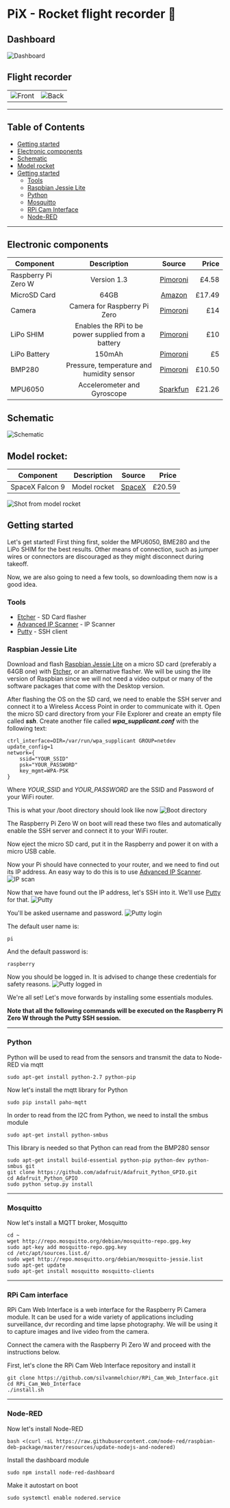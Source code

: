 



# PiX - Rocket flight recorder :rocket:

## Dashboard
<img src="/images/dashboard.png" alt="Dashboard">

## Flight recorder
<table border="0">
  <tr>
    <td><img src="/images/PiX_front.jpg" alt="Front"></td>
    <td><img src="/images/PiX_back.jpg" alt="Back"></td>
  </tr>

</table>



 ---
 
 ## Table of Contents
- [Getting started](#getting-started)
- [Electronic components](#electronic-components)
- [Schematic](#schematic)
- [Model rocket](#model-rocket)
- [Getting started](#getting-started)
  - [Tools](#tools)
  - [Raspbian Jessie Lite](#raspbian-jessie-lite)
  - [Python](#python)
  - [Mosquitto](#mosquitto)
  - [RPi Cam Interface](#rpi-cam-interface)
  - [Node-RED](#node-red) 
 ---

 ## Electronic components 

| Component             |        Description       |     Source      |                          Price                            |
| -------------         |:-------------:           |:-----:          | -----:                                                    |
| Raspberry Pi Zero W   | Version 1.3              |[Pimoroni](https://shop.pimoroni.com/products/raspberry-pi-zero)|       £4.58            |
| MicroSD Card   | 64GB              |[Amazon](https://www.amazon.co.uk/SanDisk-microSDXC-Memory-Adapter-Performance/dp/B073JYVKNX/ref=sr_1_2)|       £17.49            |
| Camera   | Camera for Raspberry Pi Zero   |[Pimoroni](https://shop.pimoroni.com/products/raspberry-pi-zero-camera-module)|       £14            |
| LiPo SHIM             | Enables the RPi to be power supplied from a battery |[Pimoroni](https://shop.pimoroni.com/products/lipo-shim)| £10 |
| LiPo Battery          | 150mAh                   |[Pimoroni](https://shop.pimoroni.com/products/lipo-battery-pack) |    £5                  |
| BMP280                | Pressure, temperature and humidity sensor|[Pimoroni](https://shop.pimoroni.com/products/adafruit-bmp280-i2c-or-spi-barometric-pressure-altitude-sensor)|    £10.50       |
| MPU6050         | Accelerometer and Gyroscope     |[Sparkfun](https://www.sparkfun.com/products/11028)  |   £21.26       |

 ## Schematic
 
<img src="/images/schematic.png" alt="Schematic">

## Model rocket:

| Component             |        Description       |     Source      |                          Price                            |
| -------------         |:-------------:           |:-----:          | -----:                                                    |
| SpaceX Falcon 9   | Model rocket              |[SpaceX](https://shop.spacex.com/accessories/f9-flying-model-rocket-kit.html)|       £20.59            |

<img src="/images/image_from_rocket.jpg" alt="Shot from model rocket">

## Getting started
Let's get started! First thing first, solder the MPU6050, BME280 and the LiPo SHIM for the best results. Other means of connection, such as jumper wires or connectors are discouraged as they might disconnect during takeoff. 

Now, we are also going to need a few tools, so downloading them now is a good idea.

### Tools
- [Etcher](https://etcher.io/) - SD Card flasher
- [Advanced IP Scanner](https://www.advanced-ip-scanner.com) - IP Scanner
- [Putty](https://www.chiark.greenend.org.uk/~sgtatham/putty/latest.html) - SSH client

### Raspbian Jessie Lite

Download and flash [Raspbian Jessie Lite](http://downloads.raspberrypi.org/raspbian_lite/images/raspbian_lite-2017-07-05/2017-07-05-raspbian-jessie-lite.zip) on a micro SD card (preferably a 64GB one) with [Etcher](https://etcher.io/), or an alternative flasher. We will be using the lite version of Raspbian since we will not need a video output or many of the software packages that come with the Desktop version. 

After flashing the OS on the SD card, we need to enable the SSH server and connect it to a Wireless Access Point in order to communicate with it. Open the micro SD card directory from your File Explorer and create an empty file called ***ssh***. 
Create another file called ***wpa_supplicant.conf*** with the following text:

```
ctrl_interface=DIR=/var/run/wpa_supplicant GROUP=netdev
update_config=1
network={
    ssid="YOUR_SSID"
    psk="YOUR_PASSWORD"
    key_mgmt=WPA-PSK
}
```
Where *YOUR_SSID* and *YOUR_PASSWORD* are the SSID and Password of your WiFi router.

This is what your /boot directory should look like now
<img src="/images/ssh_wpa.jpg" alt="Boot directory">

The Raspberry Pi Zero W on boot will read these two files and automatically enable the SSH server and connect it to your WiFi router.

Now eject the micro SD card, put it in the Raspberry and power it on with a micro USB cable.

Now your Pi should have connected to your router, and we need to find out its IP address. An easy way to do this is to use [Advanced IP Scanner](https://www.advanced-ip-scanner.com).
<img src="/images/ip_scanner.jpg" alt="IP scan">

Now that we have found out the IP address, let's SSH into it. We'll use [Putty](https://www.chiark.greenend.org.uk/~sgtatham/putty/latest.html) for that.
<img src="/images/putty.jpg" alt="Putty">

You'll be asked username and password. 
<img src="/images/login.jpg" alt="Putty login">

The default user name is:
```
pi
```
And the default password is:
```
raspberry
```
Now you should be logged in. It is advised to change these credentials for safety reasons.
<img src="/images/logged_in.jpg" alt="Putty logged in">

We're all set! Let's move forwards by installing some essentials modules.

**Note that all the following commands will be executed on the Raspberry Pi Zero W through the Putty SSH session.**

---
### Python
Python will be used to read from the sensors and transmit the data to Node-RED via mqtt
```
sudo apt-get install python-2.7 python-pip
```
Now let's install the mqtt library for Python
```
sudo pip install paho-mqtt
```
In order to read from the I2C from Python, we need to install the smbus module
```
sudo apt-get install python-smbus
```
This library is needed so that Python can read from the BMP280 sensor
```
sudo apt-get install build-essential python-pip python-dev python-smbus git
git clone https://github.com/adafruit/Adafruit_Python_GPIO.git
cd Adafruit_Python_GPIO
sudo python setup.py install
```
---
### Mosquitto
Now let's install a MQTT broker, Mosquitto
```
cd ~	
wget http://repo.mosquitto.org/debian/mosquitto-repo.gpg.key
sudo apt-key add mosquitto-repo.gpg.key
cd /etc/apt/sources.list.d/
sudo wget http://repo.mosquitto.org/debian/mosquitto-jessie.list
sudo apt-get update
sudo apt-get install mosquitto mosquitto-clients
```
---
### RPi Cam interface

RPi Cam Web Interface is a web interface for the Raspberry Pi Camera module. It can be used for a wide variety of applications including surveillance, dvr recording and time lapse photography. We will be using it to capture images and live video from the camera. 

Connect the camera with the Raspberry Pi Zero W and proceed with the instructions below.

First, let's clone the RPi Cam Web Interface repository and install it
```
git clone https://github.com/silvanmelchior/RPi_Cam_Web_Interface.git
cd RPi_Cam_Web_Interface
./install.sh
```
---

### Node-RED

Now let's install Node-RED
```
bash <(curl -sL https://raw.githubusercontent.com/node-red/raspbian-deb-package/master/resources/update-nodejs-and-nodered)
```
Install the dashboard module
```
sudo npm install node-red-dashboard
```
Make it autostart on boot
```
sudo systemctl enable nodered.service
```
